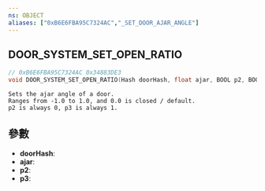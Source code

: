 ```yaml
---
ns: OBJECT
aliases: ["0xB6E6FBA95C7324AC","_SET_DOOR_AJAR_ANGLE"]
---
```

## DOOR_SYSTEM_SET_OPEN_RATIO

```c
// 0xB6E6FBA95C7324AC 0x34883DE3
void DOOR_SYSTEM_SET_OPEN_RATIO(Hash doorHash, float ajar, BOOL p2, BOOL p3);
```

```
Sets the ajar angle of a door.
Ranges from -1.0 to 1.0, and 0.0 is closed / default.
p2 is always 0, p3 is always 1.
```

## 參數
* **doorHash**: 
* **ajar**: 
* **p2**: 
* **p3**: 

